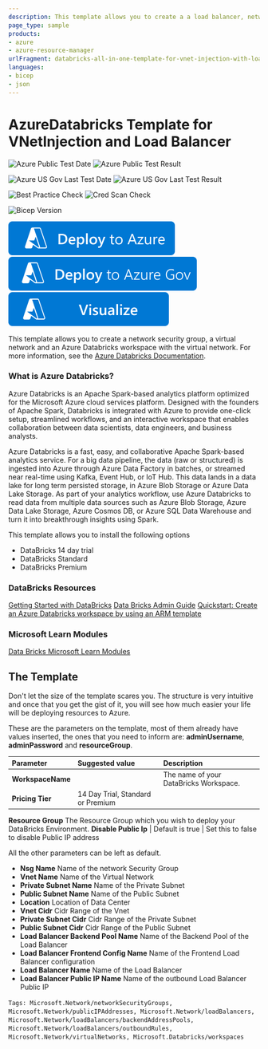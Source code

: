 ```yaml
---
description: This template allows you to create a a load balancer, network security group, a virtual network and an Azure Databricks workspace with the virtual network.
page_type: sample
products:
- azure
- azure-resource-manager
urlFragment: databricks-all-in-one-template-for-vnet-injection-with-load-balancer
languages:
- bicep
- json
---
```

# AzureDatabricks Template for VNetInjection and Load Balancer

![Azure Public Test Date](https://azurequickstartsservice.blob.core.windows.net/badges/quickstarts/microsoft.databricks/databricks-all-in-one-template-for-vnet-injection-with-load-balancer/PublicLastTestDate.svg)
![Azure Public Test Result](https://azurequickstartsservice.blob.core.windows.net/badges/quickstarts/microsoft.databricks/databricks-all-in-one-template-for-vnet-injection-with-load-balancer/PublicDeployment.svg)

![Azure US Gov Last Test Date](https://azurequickstartsservice.blob.core.windows.net/badges/quickstarts/microsoft.databricks/databricks-all-in-one-template-for-vnet-injection-with-load-balancer/FairfaxLastTestDate.svg)
![Azure US Gov Last Test Result](https://azurequickstartsservice.blob.core.windows.net/badges/quickstarts/microsoft.databricks/databricks-all-in-one-template-for-vnet-injection-with-load-balancer/FairfaxDeployment.svg)

![Best Practice Check](https://azurequickstartsservice.blob.core.windows.net/badges/quickstarts/microsoft.databricks/databricks-all-in-one-template-for-vnet-injection-with-load-balancer/BestPracticeResult.svg)
![Cred Scan Check](https://azurequickstartsservice.blob.core.windows.net/badges/quickstarts/microsoft.databricks/databricks-all-in-one-template-for-vnet-injection-with-load-balancer/CredScanResult.svg)

![Bicep Version](https://azurequickstartsservice.blob.core.windows.net/badges/quickstarts/microsoft.databricks/databricks-all-in-one-template-for-vnet-injection-with-load-balancer/BicepVersion.svg)

[![Deploy To Azure](https://raw.githubusercontent.com/Azure/azure-quickstart-templates/master/1-CONTRIBUTION-GUIDE/images/deploytoazure.svg?sanitize=true)](https://portal.azure.com/#create/Microsoft.Template/uri/https%3A%2F%2Fraw.githubusercontent.com%2FAzure%2Fazure-quickstart-templates%2Fmaster%2Fquickstarts%2Fmicrosoft.databricks%2Fdatabricks-all-in-one-template-for-vnet-injection-with-load-balancer%2Fazuredeploy.json)
[![Deploy To Azure US Gov](https://raw.githubusercontent.com/Azure/azure-quickstart-templates/master/1-CONTRIBUTION-GUIDE/images/deploytoazuregov.svg?sanitize=true)](https://portal.azure.us/#create/Microsoft.Template/uri/https%3A%2F%2Fraw.githubusercontent.com%2FAzure%2Fazure-quickstart-templates%2Fmaster%2Fquickstarts%2Fmicrosoft.databricks%2Fdatabricks-all-in-one-template-for-vnet-injection-with-load-balancer%2Fazuredeploy.json)
[![Visualize](https://raw.githubusercontent.com/Azure/azure-quickstart-templates/master/1-CONTRIBUTION-GUIDE/images/visualizebutton.svg?sanitize=true)](http://armviz.io/#/?load=https%3A%2F%2Fraw.githubusercontent.com%2FAzure%2Fazure-quickstart-templates%2Fmaster%2Fquickstarts%2Fmicrosoft.databricks%2Fdatabricks-all-in-one-template-for-vnet-injection-with-load-balancer%2Fazuredeploy.json)

This template allows you to create a network security group, a virtual network and an Azure Databricks workspace with the virtual network.
For more information, see the [Azure Databricks Documentation](https://docs.microsoft.com/azure/azure-databricks/).

### What is Azure Databricks?

Azure Databricks is an Apache Spark-based analytics platform optimized for the Microsoft Azure cloud services platform. Designed with the founders of Apache Spark, Databricks is integrated with Azure to provide one-click setup, streamlined workflows, and an interactive workspace that enables collaboration between data scientists, data engineers, and business analysts.

Azure Databricks is a fast, easy, and collaborative Apache Spark-based analytics service. For a big data pipeline, the data (raw or structured) is ingested into Azure through Azure Data Factory in batches, or streamed near real-time using Kafka, Event Hub, or IoT Hub. This data lands in a data lake for long term persisted storage, in Azure Blob Storage or Azure Data Lake Storage. As part of your analytics workflow, use Azure Databricks to read data from multiple data sources such as Azure Blob Storage, Azure Data Lake Storage, Azure Cosmos DB, or Azure SQL Data Warehouse and turn it into breakthrough insights using Spark.

This template allows you to install the following options

+ DataBricks 14 day trial
+ DataBricks Standard
+ DataBricks Premium

### DataBricks Resources

[Getting Started with DataBricks](https://docs.microsoft.com/azure/databricks/getting-started/index)
[Data Bricks Admin Guide](https://docs.azuredatabricks.net/administration-guide/index.html)
[Quickstart: Create an Azure Databricks workspace by using an ARM template](https://docs.microsoft.com/azure/databricks/scenarios/quickstart-create-databricks-workspace-resource-manager-template)

### Microsoft Learn Modules

[Data Bricks Microsoft Learn Modules](https://docs.microsoft.com/learn/browse/?term=Databricks)

## The Template

Don't let the size of the template scares you. The structure is very intuitive and once that you get the gist of it, you will see how much easier your life will be deploying resources to Azure.

These are the parameters on the template, most of them already have values inserted, the ones that you need to inform are: **adminUsername**, **adminPassword** and **resourceGroup**.

Parameter         | Suggested value     | Description
:--------------- | :-------------      |:---------------------
**WorkspaceName** |  | The name of your DataBricks Workspace.
**Pricing Tier** | 14 Day Trial, Standard or Premium
**Resource Group** The Resource Group which you wish to deploy your DataBricks Environment.
**Disable Public Ip** | Default is true | Set this to false to disable Public IP address

All the other parameters can be left as default.

+ **Nsg Name** Name of the network Security Group
+ **Vnet Name** Name of the Virtual Network
+ **Private Subnet Name** Name of the Private Subnet
+ **Public Subnet Name** Name of the Public Subnet
+ **Location** Location of Data Center
+ **Vnet Cidr** Cidr Range of the Vnet
+ **Private Subnet Cidr** Cidr Range of the Private Subnet
+ **Public Subnet Cidr** Cidr Range of the Public Subnet
+ **Load Balancer Backend Pool Name** Name of the Backend Pool of the Load Balancer
+ **Load Balancer Frontend Config Name** Name of the Frontend Load Balancer configuration
+ **Load Balancer Name** Name of the Load Balancer
+ **Load Balancer Public IP Name** Name of the outbound Load Balancer Public IP

`Tags: Microsoft.Network/networkSecurityGroups, Microsoft.Network/publicIPAddresses, Microsoft.Network/loadBalancers, Microsoft.Network/loadBalancers/backendAddressPools, Microsoft.Network/loadBalancers/outboundRules, Microsoft.Network/virtualNetworks, Microsoft.Databricks/workspaces`